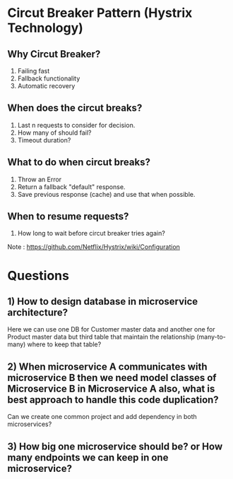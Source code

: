 # Circut Breaker Pattern (Hystrix Technology)

## Why Circut Breaker?
1) Failing fast
2) Fallback functionality
3) Automatic recovery

## When does the circut breaks?
1) Last n requests to consider for decision.
2) How many of should fail?
3) Timeout duration?

## What to do when circut breaks?
1) Throw an Error
2) Return a fallback "default" response.
3) Save previous response (cache) and use that when possible.

## When to resume requests?
1) How long to wait before circut breaker tries again?

Note : https://github.com/Netflix/Hystrix/wiki/Configuration

# Questions

## 1) How to design database in microservice architecture?
Here we can use one DB for Customer master data and another one for Product master data but third table that maintain the relationship (many-to-many) where to keep that table?

## 2) When microservice A communicates with microservice B then we need model classes of Microservice B in Microservice A also, what is best approach to handle this code duplication?
Can we create one common project and add dependency in both microservices?

## 3) How big one microservice should be? or How many endpoints we can keep in one microservice?

